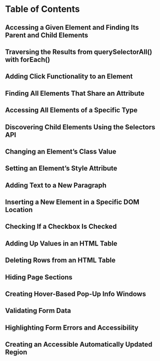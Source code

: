 # Table of Contents

## Accessing a Given Element and Finding Its Parent and Child Elements

## Traversing the Results from querySelectorAll() with forEach()

## Adding Click Functionality to an Element

## Finding All Elements That Share an Attribute

## Accessing All Elements of a Specific Type

## Discovering Child Elements Using the Selectors API

## Changing an Element’s Class Value

## Setting an Element’s Style Attribute

## Adding Text to a New Paragraph

## Inserting a New Element in a Specific DOM Location

## Checking If a Checkbox Is Checked

## Adding Up Values in an HTML Table

## Deleting Rows from an HTML Table

## Hiding Page Sections

## Creating Hover-Based Pop-Up Info Windows

## Validating Form Data

## Highlighting Form Errors and Accessibility

## Creating an Accessible Automatically Updated Region
